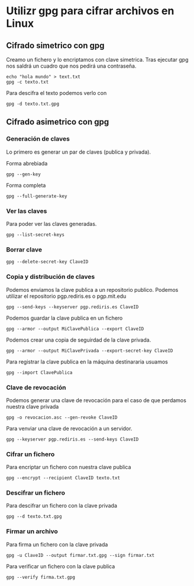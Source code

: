 # Utilizr gpg para cifrar archivos en Linux

<!-- Revisar
https://www.genbeta.com/desarrollo/manual-de-gpg-cifra-y-envia-datos-de-forma-segura -->

## Cifrado simetrico con gpg

Creamo un fichero y lo encriptamos con clave simetrica. 
Tras ejecutar gpg nos saldrá un cuadro que nos pedirá una contraseña.

``` shell
echo "hola mundo" > text.txt
gpg -c texto.txt
```

Para descifra el texto podemos verlo con

``` shell
gpg -d texto.txt.gpg
```

## Cifrado asimetrico con gpg

### Generación de claves

Lo primero es generar un par de claves (publica y privada).

Forma abrebiada

``` shell
gpg --gen-key
```

Forma completa

``` shell
gpg --full-generate-key
```

### Ver las claves

Para poder ver las claves generadas.

``` shell
gpg --list-secret-keys
```

### Borrar clave

``` shell
gpg --delete-secret-key ClaveID
```

### Copia y distribución de claves

Podemos enviamos la clave publica a un repositorio publico. Podemos utilizar el repositorio pgp.rediris.es o pgp.mit.edu

``` shell
gpg --send-keys --keyserver pgp.rediris.es ClaveID
```

Podemos guardar la clave publica en un fichero

``` shell
gpg --armor --output MiClavePublica --export ClaveID
```

Podemos crear una copia de seguirdad de la clave privada.

``` shell
gpg --armor --output MiClavePrivada --export-secret-key ClaveID
```

Para registrar la clave publica en la máquina destinararia usuamos

``` shell
gpg --import ClavePublica
```

### Clave de revocación

Podemos generar una clave de revocación para el caso de que perdamos nuestra clave privada

``` shell
gpg -o revocacion.asc --gen-revoke ClaveID
```

Para venviar una clave de revocación a un servidor.

``` shell
gpg --keyserver pgp.rediris.es --send-keys ClaveID
```

### Cifrar un fichero 

Para encriptar un fichero con nuestra clave publica

``` shell
gpg --encrypt --recipient ClaveID texto.txt
```

### Descifrar un fichero

Para descifrar un fichero con la clave privada

``` shell
gpg --d texto.txt.gpg
```

### Firmar un archivo

Para firma un fichero con la clave privada

``` shell
gpg -u ClaveID --output firmar.txt.gpg --sign firmar.txt 
```

Para verificar un fichero con la clave publica 

``` shell
gpg --verify firma.txt.gpg
```
